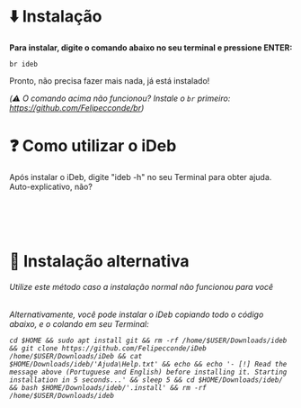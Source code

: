 # ⬇️ Instalação
**Para instalar, digite o comando abaixo no seu terminal e pressione ENTER:**
```
br ideb
```
Pronto, não precisa fazer mais nada, já está instalado!

_(⚠️ O comando acima não funcionou? Instale o `br` primeiro: https://github.com/Felipecconde/br)_
<br>
# ❓ Como utilizar o iDeb
Após instalar o iDeb, digite "ideb -h" no seu Terminal para obter ajuda. Auto-explicativo, não?
<br>
<br>
<br>
<br>
<br>
# 🔀️ Instalação alternativa
<h6>Utilize este método caso a instalação normal não funcionou para você<h6>
Alternativamente, você pode instalar o iDeb copiando todo o código abaixo, e o colando em seu Terminal:

```
cd $HOME && sudo apt install git && rm -rf /home/$USER/Downloads/ideb && git clone https://github.com/Felipecconde/iDeb /home/$USER/Downloads/iDeb && cat $HOME/Downloads/ideb/'Ajuda\Help.txt' && echo && echo '- [!] Read the message above (Portuguese and English) before installing it. Starting installation in 5 seconds...' && sleep 5 && cd $HOME/Downloads/ideb/ && bash $HOME/Downloads/ideb/'.install' && rm -rf /home/$USER/Downloads/ideb
```
